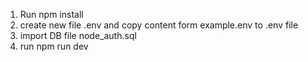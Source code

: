 1. Run npm install
2. create new file .env and copy content form example.env to .env file
3. import DB file node_auth.sql
4. run npm run dev

